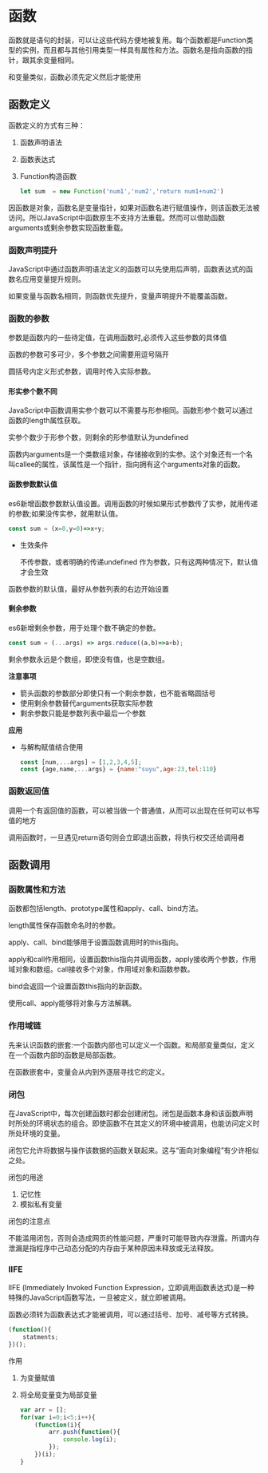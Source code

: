 # 函数

函数就是语句的封装，可以让这些代码方便地被复用。每个函数都是Function类型的实例，而且都与其他引用类型一样具有属性和方法。函数名是指向函数的指针，跟其余变量相同。

和变量类似，函数必须先定义然后才能使用

## 函数定义

函数定义的方式有三种：

1. 函数声明语法

2. 函数表达式

3. Function构造函数

   ```js
   let sum  = new Function('num1','num2','return num1+num2')
   ```

因函数是对象，函数名是变量指针，如果对函数名进行赋值操作，则该函数无法被访问。所以JavaScript中函数原生不支持方法重载。然而可以借助函数arguments或剩余参数实现函数重载。

### 函数声明提升

JavaScript中通过函数声明语法定义的函数可以先使用后声明，函数表达式的函数名应用变量提升规则。

如果变量与函数名相同，则函数优先提升，变量声明提升不能覆盖函数。

### 函数的参数

参数是函数内的一些待定值，在调用函数时,必须传入这些参数的具体值

函数的参数可多可少，多个参数之间需要用逗号隔开

圆括号内定义形式参数，调用时传入实际参数。

#### 形实参个数不同

JavaScript中函数调用实参个数可以不需要与形参相同。函数形参个数可以通过函数的length属性获取。

实参个数少于形参个数，则剩余的形参值默认为undefined

函数内arguments是一个类数组对象，存储接收到的实参。这个对象还有一个名叫callee的属性，该属性是一个指针，指向拥有这个arguments对象的函数。

#### 函数参数默认值

es6新增函数参数默认值设置。调用函数的时候如果形式参数传了实参，就用传递的参数;如果没传实参，就用默认值。

```javascript
const sum = (x=0,y=0)=>x+y;
```

* 生效条件

  不传参数，或者明确的传递undefined 作为参数，只有这两种情况下，默认值才会生效

函数参数的默认值，最好从参数列表的右边开始设置

#### 剩余参数

es6新增剩余参数，用于处理个数不确定的参数。

```javascript
const sum = (...args) => args.reduce((a,b)=>a+b);
```

剩余参数永远是个数组，即使没有值，也是空数组。

**注意事项**

* 箭头函数的参数部分即使只有一个剩余参数，也不能省略圆括号
* 使用剩余参数替代arguments获取实际参数
* 剩余参数只能是参数列表中最后一个参数

**应用**

* 与解构赋值结合使用

  ```javascript
  const [num,...args] = [1,2,3,4,5];
  const {age,name,...args} = {name:"suyu",age:23,tel:110}
  ```

### 函数返回值

调用一个有返回值的函数，可以被当做一个普通值，从而可以出现在任何可以书写值的地方

调用函数时，一旦遇见return语句则会立即退出函数，将执行权交还给调用者

## 函数调用

### 函数属性和方法

函数都包括length、prototype属性和apply、call、bind方法。

length属性保存函数命名时的参数。

apply、call、bind能够用于设置函数调用时的this指向。

apply和call作用相同，设置函数this指向并调用函数，apply接收两个参数，作用域对象和数组。call接收多个对象，作用域对象和函数参数。

bind会返回一个设置函数this指向的新函数。

使用call、apply能够将对象与方法解耦。

### 作用域链

先来认识函数的嵌套:一个函数内部也可以定义一个函数。和局部变量类似，定义在一个函数内部的函数是局部函数。

在函数嵌套中，变量会从内到外逐层寻找它的定义。

### 闭包

在JavaScript中，每次创建函数时都会创建闭包。闭包是函数本身和该函数声明时所处的环境状态的组合。即使函数不在其定义的环境中被调用，也能访问定义时所处环境的变量。

闭包它允许将数据与操作该数据的函数关联起来。这与“面向对象编程”有少许相似之处。

闭包的用途

1. 记忆性
2. 模拟私有变量

闭包的注意点

不能滥用闭包，否则会造成网页的性能问题，严重时可能导致内存泄露。所谓内存泄漏是指程序中己动态分配的内存由于某种原因未释放或无法释放。

### IIFE

lIFE (lmmediately Invoked Function Expression，立即调用函数表达式)是一种特殊的JavaScript函数写法，一旦被定义，就立即被调用。

函数必须转为函数表达式才能被调用，可以通过括号、加号、减号等方式转换。

```javascript
(function(){
    statments;
})();
```

作用

1. 为变量赋值

2. 将全局变量变为局部变量

   ```javascript
   var arr = [];
   for(var i=0;i<5;i++){
       (function(i){
           arr.push(function(){
               console.log(i);
           });
       })(i);
   }
   ```

   